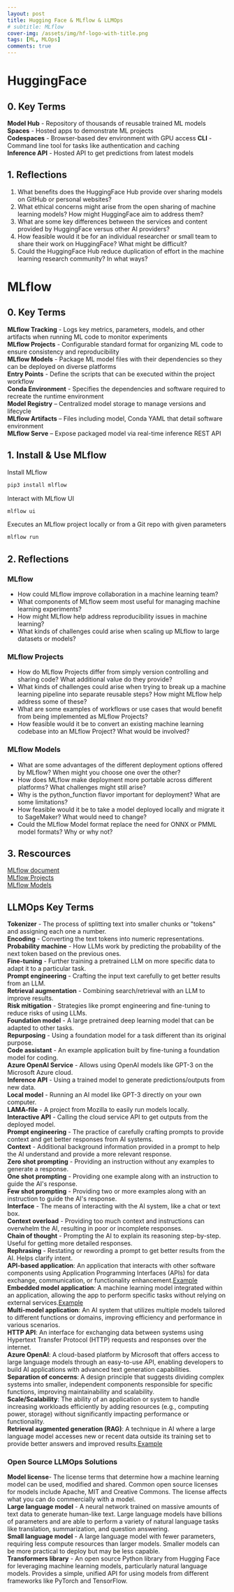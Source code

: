 ```yaml
---
layout: post
title: Hugging Face & MLflow & LLMOps
# subtitle: MLflow
cover-img: /assets/img/hf-logo-with-title.png
tags: [ML, MLOps]
comments: true
---
```

<!-- this is the notes for Coursera MlOps of Duke University -->
# HuggingFace

## 0. Key Terms

**Model Hub** - Repository of thousands of reusable trained ML models
**Spaces** - Hosted apps to demonstrate ML projects  
**Codespaces** - Browser-based dev environment with GPU access
**CLI** - Command line tool for tasks like authentication and caching  
**Inference API** - Hosted API to get predictions from latest models  

## 1. Reflections

1. What benefits does the HuggingFace Hub provide over sharing models on GitHub or personal websites?  
2. What ethical concerns might arise from the open sharing of machine learning models? How might HuggingFace aim to address them?  
3. What are some key differences between the services and content provided by HuggingFace versus other AI providers?  
4. How feasible would it be for an individual researcher or small team to share their work on HuggingFace? What might be difficult?  
5. Could the HuggingFace Hub reduce duplication of effort in the machine learning research community? In what ways?  

# MLflow

## 0. Key Terms

**MLflow Tracking** - Logs key metrics, parameters, models, and other artifacts when running ML code to monitor experiments  
**MLflow Projects** - Configurable standard format for organizing ML code to ensure consistency and reproducibility  
**MLflow Models** - Package ML model files with their dependencies so they can be deployed on diverse platforms  
**Entry Points** - Define the scripts that can be executed within the project workflow  
**Conda Environment** - Specifies the dependencies and software required to recreate the runtime environment  
**Model Registry** – Centralized model storage to manage versions and lifecycle  
**MLflow Artifacts** – Files including model, Conda YAML that detail software environment  
**MLflow Serve** – Expose packaged model via real-time inference REST API

## 1. Install & Use MLflow

Install MLflow

```python
pip3 install mlflow
```

Interact with MLflow UI

```python
mlflow ui
```

Executes an MLflow project locally or from a Git repo with given parameters

```python
mlflow run
```

## 2. Reflections

### MLflow

- How could MLflow improve collaboration in a machine learning team?
- What components of MLflow seem most useful for managing machine learning experiments?
- How might MLflow help address reproducibility issues in machine learning?
- What kinds of challenges could arise when scaling up MLflow to large datasets or models?

### MLflow Projects

- How do MLflow Projects differ from simply version controlling and sharing code? What additional value do they provide?
- What kinds of challenges could arise when trying to break up a machine learning pipeline into separate reusable steps? How might MLflow help address some of these?
- What are some examples of workflows or use cases that would benefit from being implemented as MLflow Projects?
- How feasible would it be to convert an existing machine learning codebase into an MLflow Project? What would be involved?

### MLflow Models

- What are some advantages of the different deployment options offered by MLflow? When might you choose one over the other?
- How does MLflow make deployment more portable across different platforms? What challenges might still arise?
- Why is the python_function flavor important for deployment? What are some limitations?
- How feasible would it be to take a model deployed locally and migrate it to SageMaker? What would need to change?
- Could the MLflow Model format replace the need for ONNX or PMML model formats? Why or why not?

## 3. Rescources

[MLflow document](https://mlflow.org/docs/latest/introduction/index.html)  
[MLflow Projects](https://mlflow.org/docs/latest/projects.html)  
[MLflow Models](https://mlflow.org/docs/latest/models.html)

## LLMOps Key Terms

**Tokenizer** - The process of splitting text into smaller chunks or "tokens" and assigning each one a number.  
**Encoding** - Converting the text tokens into numeric representations.  
**Probability machine** - How LLMs work by predicting the probability of the next token based on the previous ones.  
**Fine-tuning** - Further training a pretrained LLM on more specific data to adapt it to a particular task.  
**Prompt engineering** - Crafting the input text carefully to get better results from an LLM.  
**Retrieval augmentation** - Combining search/retrieval with an LLM to improve results.  
**Risk mitigation** - Strategies like prompt engineering and fine-tuning to reduce risks of using LLMs.  
**Foundation model** - A large pretrained deep learning model that can be adapted to other tasks.  
**Repurposing** - Using a foundation model for a task different than its original purpose.  
**Code assistant** - An example application built by fine-tuning a foundation model for coding.  
**Azure OpenAI Service** - Allows using OpenAI models like GPT-3 on the Microsoft Azure cloud.  
**Inference API** - Using a trained model to generate predictions/outputs from new data.  
**Local model** - Running an AI model like GPT-3 directly on your own computer.  
**LAMA-file** - A project from Mozilla to easily run models locally.  
**Interactive API** - Calling the cloud service API to get outputs from the deployed model.  
**Prompt engineering** - The practice of carefully crafting prompts to provide context and get better responses from AI systems.  
**Context** - Additional background information provided in a prompt to help the AI understand and provide a more relevant response.  
**Zero shot prompting** - Providing an instruction without any examples to generate a response.  
**One shot prompting** - Providing one example along with an instruction to guide the AI's response.  
**Few shot prompting** - Providing two or more examples along with an instruction to guide the AI's response.  
**Interface** - The means of interacting with the AI system, like a chat or text box.  
**Context overload** - Providing too much context and instructions can overwhelm the AI, resulting in poor or incomplete responses.  
**Chain of thought** - Prompting the AI to explain its reasoning step-by-step. Useful for getting more detailed responses.  
**Rephrasing** - Restating or rewording a prompt to get better results from the AI. Helps clarify intent.  
**API-based application**: An application that interacts with other software components using Application Programming Interfaces (APIs) for data exchange, communication, or functionality enhancement.[Example](https://github.com/alfredodeza/azure-chat-demo)  
**Embedded model application**: A machine learning model integrated within an application, allowing the app to perform specific tasks without relying on external services.[Example](https://github.com/alfredodeza/huggingface-deploy-azure.git)  
**Multi-model application**: An AI system that utilizes multiple models tailored to different functions or domains, improving efficiency and performance in various scenarios.  
**HTTP API**: An interface for exchanging data between systems using Hypertext Transfer Protocol (HTTP) requests and responses over the internet.  
**Azure OpenAI**: A cloud-based platform by Microsoft that offers access to large language models through an easy-to-use API, enabling developers to build AI applications with advanced text generation capabilities.  
**Separation of concerns**: A design principle that suggests dividing complex systems into smaller, independent components responsible for specific functions, improving maintainability and scalability.  
**Scale/Scalability**: The ability of an application or system to handle increasing workloads efficiently by adding resources (e.g., computing power, storage) without significantly impacting performance or functionality.  
**Retrieval augmented generation (RAG)**: A technique in AI where a large language model accesses new or recent data outside its training set to provide better answers and improved results.[Example](https://github.com/alfredodeza/azure-rag.git)  

### Open Source LLMOps Solutions

**Model license**- The license terms that determine how a machine learning model can be used, modified and shared. Common open source licenses for models include Apache, MIT and Creative Commons. The license affects what you can do commercially with a model.  
**Large language model** - A neural network trained on massive amounts of text data to generate human-like text. Large language models have billions of parameters and are able to perform a variety of natural language tasks like translation, summarization, and question answering.  
**Small language model** - A large language model with fewer parameters, requiring less compute resources than larger models. Smaller models can be more practical to deploy but may be less capable.  
**Transformers library** - An open source Python library from Hugging Face for leveraging machine learning models, particularly natural language models. Provides a simple, unified API for using models from different frameworks like PyTorch and TensorFlow.  
